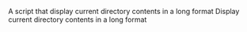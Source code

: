 A script that display current directory contents in a long format
Display current directory contents in a long format
